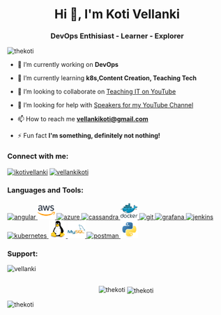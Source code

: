 <h1 align="center">Hi 👋, I'm Koti Vellanki</h1>
<h3 align="center">DevOps Enthisiast - Learner - Explorer</h3>

<p align="left"> <img src="https://komarev.com/ghpvc/?username=thekoti&label=Profile%20views&color=0e75b6&style=flat" alt="thekoti" /> </p>

- 🔭 I’m currently working on **DevOps**

- 🌱 I’m currently learning **k8s,Content Creation, Teaching Tech**

- 👯 I’m looking to collaborate on [Teaching IT on YouTube](https://www.youtube.com/@kotivellanki)

- 🤝 I’m looking for help with [Speakers for my YouTube Channel](https://www.youtube.com/@kotivellanki)

- 📫 How to reach me **vellankikoti@gmail.com**

- ⚡ Fun fact **I'm something, definitely not nothing!**

<h3 align="left">Connect with me:</h3>
<p align="left">
<a href="https://twitter.com/ikotivellanki" target="blank"><img align="center" src="https://raw.githubusercontent.com/rahuldkjain/github-profile-readme-generator/master/src/images/icons/Social/twitter.svg" alt="ikotivellanki" height="30" width="40" /></a>
<a href="https://linkedin.com/in/vellankikoti" target="blank"><img align="center" src="https://raw.githubusercontent.com/rahuldkjain/github-profile-readme-generator/master/src/images/icons/Social/linked-in-alt.svg" alt="vellankikoti" height="30" width="40" /></a>
</p>

<h3 align="left">Languages and Tools:</h3>
<p align="left"> <a href="https://angular.io" target="_blank" rel="noreferrer"> <img src="https://angular.io/assets/images/logos/angular/angular.svg" alt="angular" width="40" height="40"/> </a> <a href="https://aws.amazon.com" target="_blank" rel="noreferrer"> <img src="https://raw.githubusercontent.com/devicons/devicon/master/icons/amazonwebservices/amazonwebservices-original-wordmark.svg" alt="aws" width="40" height="40"/> </a> <a href="https://azure.microsoft.com/en-in/" target="_blank" rel="noreferrer"> <img src="https://www.vectorlogo.zone/logos/microsoft_azure/microsoft_azure-icon.svg" alt="azure" width="40" height="40"/> </a> <a href="https://cassandra.apache.org/" target="_blank" rel="noreferrer"> <img src="https://www.vectorlogo.zone/logos/apache_cassandra/apache_cassandra-icon.svg" alt="cassandra" width="40" height="40"/> </a> <a href="https://www.docker.com/" target="_blank" rel="noreferrer"> <img src="https://raw.githubusercontent.com/devicons/devicon/master/icons/docker/docker-original-wordmark.svg" alt="docker" width="40" height="40"/> </a> <a href="https://git-scm.com/" target="_blank" rel="noreferrer"> <img src="https://www.vectorlogo.zone/logos/git-scm/git-scm-icon.svg" alt="git" width="40" height="40"/> </a> <a href="https://grafana.com" target="_blank" rel="noreferrer"> <img src="https://www.vectorlogo.zone/logos/grafana/grafana-icon.svg" alt="grafana" width="40" height="40"/> </a> <a href="https://www.jenkins.io" target="_blank" rel="noreferrer"> <img src="https://www.vectorlogo.zone/logos/jenkins/jenkins-icon.svg" alt="jenkins" width="40" height="40"/> </a> <a href="https://kubernetes.io" target="_blank" rel="noreferrer"> <img src="https://www.vectorlogo.zone/logos/kubernetes/kubernetes-icon.svg" alt="kubernetes" width="40" height="40"/> </a> <a href="https://www.linux.org/" target="_blank" rel="noreferrer"> <img src="https://raw.githubusercontent.com/devicons/devicon/master/icons/linux/linux-original.svg" alt="linux" width="40" height="40"/> </a> <a href="https://www.mysql.com/" target="_blank" rel="noreferrer"> <img src="https://raw.githubusercontent.com/devicons/devicon/master/icons/mysql/mysql-original-wordmark.svg" alt="mysql" width="40" height="40"/> </a> <a href="https://postman.com" target="_blank" rel="noreferrer"> <img src="https://www.vectorlogo.zone/logos/getpostman/getpostman-icon.svg" alt="postman" width="40" height="40"/> </a> <a href="https://www.python.org" target="_blank" rel="noreferrer"> <img src="https://raw.githubusercontent.com/devicons/devicon/master/icons/python/python-original.svg" alt="python" width="40" height="40"/> </a> </p>

<h3 align="left">Support:</h3>
<p><a href="https://www.buymeacoffee.com/vellanki"> <img align="left" src="https://cdn.buymeacoffee.com/buttons/v2/default-yellow.png" height="50" width="210" alt="vellanki" /></a></p><br><br>

<p><img align="left" src="https://github-readme-stats.vercel.app/api/top-langs?username=thekoti&show_icons=true&locale=en&layout=compact" alt="thekoti" /></p>

<p>&nbsp;<img align="center" src="https://github-readme-stats.vercel.app/api?username=thekoti&show_icons=true&locale=en" alt="thekoti" /></p>

<p><img align="center" src="https://github-readme-streak-stats.herokuapp.com/?user=thekoti&" alt="thekoti" /></p>

